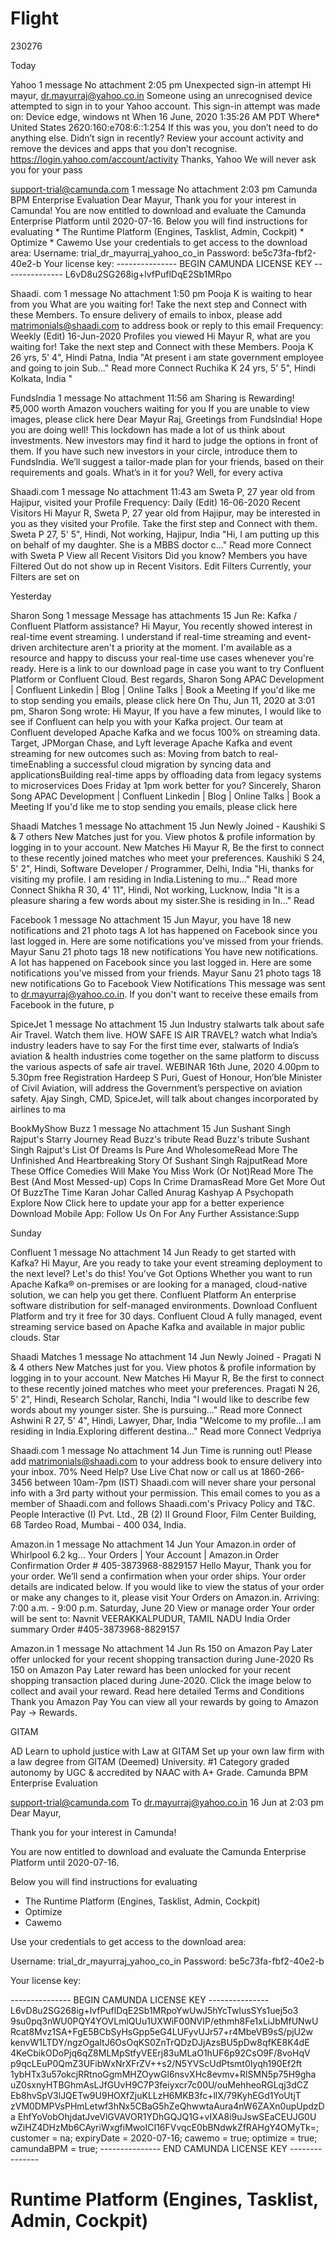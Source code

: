 # Flight

230276

Today

Yahoo
1 message
No attachment
2:05 pm
Unexpected sign-in attempt
Hi mayur, dr.mayurraj@yahoo.co.in Someone using an unrecognised device attempted to sign in to your Yahoo account. This sign-in attempt was made on: Device edge, windows nt When 16 June, 2020 1:35:26 AM PDT Where* United States 2620:160:e708:6::1:254 If this was you, you don’t need to do anything else. Didn’t sign in recently? Review your account activity and remove the devices and apps that you don’t recognise. https://login.yahoo.com/account/activity Thanks, Yahoo We will never ask you for your pass


support-trial@camunda.com
1 message
No attachment
2:03 pm
Camunda BPM Enterprise Evaluation
Dear Mayur, Thank you for your interest in Camunda! You are now entitled to download and evaluate the Camunda Enterprise Platform until 2020-07-16. Below you will find instructions for evaluating * The Runtime Platform (Engines, Tasklist, Admin, Cockpit) * Optimize * Cawemo Use your credentials to get access to the download area: Username: trial_dr_mayurraj_yahoo_co_in Password: be5c73fa-fbf2-40e2-b Your license key: --------------- BEGIN CAMUNDA LICENSE KEY --------------- L6vD8u2SG268ig+lvfPuflDqE2Sb1MRpo


Shaadi. com
1 message
No attachment
1:50 pm
Pooja K is waiting to hear from you
What are you waiting for! Take the next step and Connect with these Members. To ensure delivery of emails to inbox, please add matrimonials@shaadi.com to address book or reply to this email Frequency: Weekly (Edit) 16-Jun-2020 Profiles you viewed Hi Mayur R, what are you waiting for! Take the next step and Connect with these Members. Pooja K 26 yrs, 5' 4", Hindi Patna, India "At present i am state government employee and going to join Sub..." Read more Connect Ruchika K 24 yrs, 5' 5", Hindi Kolkata, India "


FundsIndia
1 message
No attachment
11:56 am
Sharing is Rewarding!
₹5,000 worth Amazon vouchers waiting for you If you are unable to view images, please click here Dear Mayur Raj, Greetings from FundsIndia! Hope you are doing well! This lockdown has made a lot of us think about investments. New investors may find it hard to judge the options in front of them. If you have such new investors in your circle, introduce them to FundsIndia. We’ll suggest a tailor-made plan for your friends, based on their requirements and goals. What’s in it for you? Well, for every activa


Shaadi.com
1 message
No attachment
11:43 am
Sweta P, 27 year old from Hajipur, visited your Profile
Frequency: Daily (Edit) 16-06-2020 Recent Visitors Hi Mayur R, Sweta P, 27 year old from Hajipur, may be interested in you as they visited your Profile. Take the first step and Connect with them. Sweta P 27, 5' 5", Hindi, Not working, Hajipur, India "Hi, I am putting up this on behalf of my daughter. She is a MBBS doctor c..." Read more Connect with Sweta P View all Recent Visitors Did you know? Members you have Filtered Out do not show up in Recent Visitors. Edit Filters Currently, your Filters are set on

Yesterday

Sharon Song
1 message
Message has attachments
15 Jun
Re: Kafka / Confluent Platform assistance?
Hi Mayur, You recently showed interest in real-time event streaming. I understand if real-time streaming and event-driven architecture aren't a priority at the moment. I'm available as a resource and happy to discuss your real-time use cases whenever you're ready. Here is a link to our download page in case you want to try Confluent Platform or Confluent Cloud. Best regards, Sharon Song APAC Development | Confluent Linkedin | Blog | Online Talks | Book a Meeting If you'd like me to stop sending you emails, please click here On Thu, Jun 11, 2020 at 3:01 pm, Sharon Song wrote: Hi Mayur, If you have a few minutes, I would like to see if Confluent can help you with your Kafka project. Our team at Confluent developed Apache Kafka and we focus 100% on streaming data. Target, JPMorgan Chase, and Lyft leverage Apache Kafka and event streaming for new outcomes such as: Moving from batch to real-timeEnabling a successful cloud migration by syncing data and applicationsBuilding real-time apps by offloading data from legacy systems to microservices Does Friday at 1pm work better for you? Sincerely, Sharon Song APAC Development | Confluent Linkedin | Blog | Online Talks | Book a Meeting If you'd like me to stop sending you emails, please click here


Shaadi Matches
1 message
No attachment
15 Jun
Newly Joined - Kaushiki S & 7 others
New Matches just for you. View photos & profile information by logging in to your account. New Matches Hi Mayur R, Be the first to connect to these recently joined matches who meet your preferences. Kaushiki S 24, 5' 2", Hindi, Software Developer / Programmer, Delhi, India "Hi, thanks for visiting my profile. I am residing in India.Listening to mu..." Read more Connect Shikha R 30, 4' 11", Hindi, Not working, Lucknow, India "It is a pleasure sharing a few words about my sister.She is residing in In..." Read


Facebook
1 message
No attachment
15 Jun
Mayur, you have 18 new notifications and 21 photo tags
A lot has happened on Facebook since you last logged in. Here are some notifications you've missed from your friends. Mayur Sanu 21 photo tags 18 new notifications You have new notifications. A lot has happened on Facebook since you last logged in. Here are some notifications you've missed from your friends. Mayur Sanu 21 photo tags 18 new notifications Go to Facebook View Notifications This message was sent to dr.mayurraj@yahoo.co.in. If you don't want to receive these emails from Facebook in the future, p


SpiceJet
1 message
No attachment
15 Jun
Industry stalwarts talk about safe Air Travel. Watch them live.
HOW SAFE IS AIR TRAVEL? watch what India’s industry leaders have to say For the first time ever, stalwarts of India’s aviation & health industries come together on the same platform to discuss the various aspects of safe air travel. WEBINAR 16th June, 2020 4.00pm to 5.30pm free Registration Hardeep S Puri, Guest of Honour, Hon’ble Minister of Civil Aviation, will address the Government’s perspective on aviation safety. Ajay Singh, CMD, SpiceJet, will talk about changes incorporated by airlines to ma


BookMyShow Buzz
1 message
No attachment
15 Jun
Sushant Singh Rajput's Starry Journey
Read Buzz's tribute Read Buzz's tribute Sushant Singh Rajput's List Of Dreams Is Pure And WholesomeRead More The Unfinished And Heartbreaking Story Of Sushant Singh RajputRead More These Office Comedies Will Make You Miss Work (Or Not)Read More The Best (And Most Messed-up) Cops In Crime DramasRead More Get More Out Of BuzzThe Time Karan Johar Called Anurag Kashyap A Psychopath Explore Now Click here to update your app for a better experience Download Mobile App: Follow Us On For Any Further Assistance:Supp

Sunday

Confluent
1 message
No attachment
14 Jun
Ready to get started with Kafka?
Hi Mayur, Are you ready to take your event streaming deployment to the next level? Let's do this! You've Got Options Whether you want to run Apache Kafka® on-premises or are looking for a managed, cloud-native solution, we can help you get there. Confluent Platform An enterprise software distribution for self-managed environments. Download Confluent Platform and try it free for 30 days. Confluent Cloud A fully managed, event streaming service based on Apache Kafka and available in major public clouds. Star


Shaadi Matches
1 message
No attachment
14 Jun
Newly Joined - Pragati N & 4 others
New Matches just for you. View photos & profile information by logging in to your account. New Matches Hi Mayur R, Be the first to connect to these recently joined matches who meet your preferences. Pragati N 26, 5' 2", Hindi, Research Scholar, Ranchi, India "I would like to describe few words about my younger sister. She is pursuing..." Read more Connect Ashwini R 27, 5' 4", Hindi, Lawyer, Dhar, India "Welcome to my profile...I am residing in India.Exploring different destina..." Read more Connect Vedpriya


Shaadi.com
1 message
No attachment
14 Jun
Time is running out!
Please add matrimonials@shaadi.com to your address book to ensure delivery into your inbox. 70% Need Help? Use Live Chat now or call us at 1860-266-3456 between 10am-7pm (IST) Shaadi.com will never share your personal info with a 3rd party without your permission. This email comes to you as a member of Shaadi.com and follows Shaadi.com's Privacy Policy and T&C. People Interactive (I) Pvt. Ltd., 2B (2) II Ground Floor, Film Center Building, 68 Tardeo Road, Mumbai - 400 034, India.


Amazon.in
1 message
No attachment
14 Jun
Your Amazon.in order of Whirlpool 6.2 kg...
Your Orders | Your Account | Amazon.in Order Confirmation Order # 405-3873968-8829157 Hello Mayur, Thank you for your order. We’ll send a confirmation when your order ships. Your order details are indicated below. If you would like to view the status of your order or make any changes to it, please visit Your Orders on Amazon.in. Arriving: 7:00 a.m. - 9:00 p.m. Saturday, June 20 View or manage order Your order will be sent to: Navnit VEERAKKALPUDUR, TAMIL NADU India Order summary Order #405-3873968-8829157


Amazon.in
1 message
No attachment
14 Jun
Rs 150 on Amazon Pay Later offer unlocked for your recent shopping transaction during June-2020
Rs 150 on Amazon Pay Later reward has been unlocked for your recent shopping transaction placed during June-2020. Click the image below to collect and avail your reward. Read here detailed Terms and Conditions Thank you Amazon Pay You can view all your rewards by going to Amazon Pay -> Rewards.


GITAM

AD
Learn to uphold justice with Law at GITAM
Set up your own law firm with a law degree from GITAM (Deemed) University. #1 Category graded autonomy by UGC & accredited by NAAC with A+ Grade.
Camunda BPM Enterprise Evaluation


support-trial@camunda.com
To
dr.mayurraj@yahoo.co.in
16 Jun at 2:03 pm
Dear Mayur,

Thank you for your interest in Camunda!

You are now entitled to download and evaluate the Camunda Enterprise Platform until 2020-07-16.

Below you will find instructions for evaluating

* The Runtime Platform (Engines, Tasklist, Admin, Cockpit)
* Optimize
* Cawemo

Use your credentials to get access to the download area:

Username: trial_dr_mayurraj_yahoo_co_in
Password: be5c73fa-fbf2-40e2-b

Your license key:

--------------- BEGIN CAMUNDA LICENSE KEY ---------------
L6vD8u2SG268ig+lvfPuflDqE2Sb1MRpoYwUwJ5hYcTwlusSYs1uej5o3
9su0pq3nWU0PQY4YOVLmlQUu1UXWiF00NVIP/ethmh8Fe1xLiJbMfUNwU
Rcat8Mvz1SA+FgE5BCbSyHsGpp5eG4LUFyvUJr57+r4MbeVB9sS/pjU2w
kenvW1LTDY/ngzOgaltJ6OsOqKS0ZnTrQDzDJjAzsBU5pDw8qfKE8K4dE
4KeCbikODoPjq6qZ8MLMpStfyVEErj83uMLaO1hUF6p92CsO9F/8voHqV
p9qcLEuP0QmZ3UFibWxNrXFrZV++s2/N5YVScUdPtsmt0Iyqh190Ef2ft
1ybHTx3u57okcjRRtnoGgmMHZOywGl6nsvXHc8evmv+RlSMN5p75H9gha
uZ0sxnyHTBGhmAsLJfGUvH9C7P3feiyxcr7c00U/ouMehheoRGLqj3dCZ
Eb8hvSpV3lJQETw9U9HOXfZjuKLLzH6MKB3fc+llX/79KyhEGd1YoUtjT
zVM0DMPVsPHmLetwf3hNx5CBaG5hZeQhwwtaAura4nW6ZAXn0upUpdzDa
EhfYoVobOhjdatJveVlGVAVOR1YDhGQJQ1G+vIXA8i9uJswSEaCEUJG0U
wZiHZ4DHzMb6CAyriWxgfiMwoICI16FVvqcE0bBNdwkZfRAHgY4OMyTk=;
customer = na;
expiryDate = 2020-07-16;
cawemo = true;
optimize = true;
camundaBPM = true;
---------------  END CAMUNDA LICENSE KEY  ---------------

# Runtime Platform (Engines, Tasklist, Admin, Cockpit)
